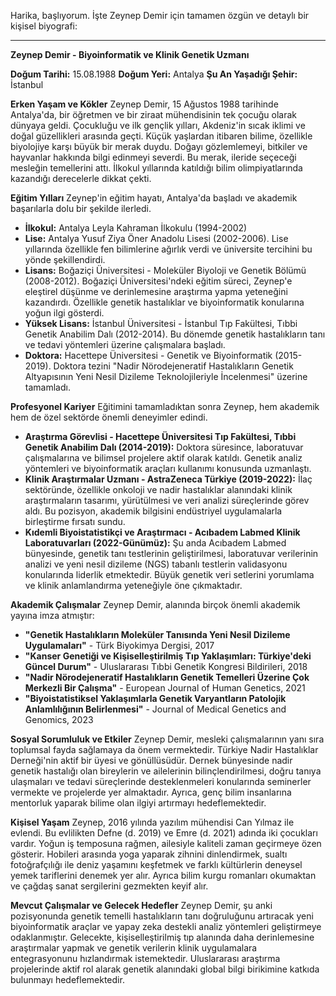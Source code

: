Harika, başlıyorum. İşte Zeynep Demir için tamamen özgün ve detaylı bir kişisel biyografi:

---

**Zeynep Demir - Biyoinformatik ve Klinik Genetik Uzmanı**

**Doğum Tarihi:** 15.08.1988
**Doğum Yeri:** Antalya
**Şu An Yaşadığı Şehir:** İstanbul

**Erken Yaşam ve Kökler**
Zeynep Demir, 15 Ağustos 1988 tarihinde Antalya'da, bir öğretmen ve bir ziraat mühendisinin tek çocuğu olarak dünyaya geldi. Çocukluğu ve ilk gençlik yılları, Akdeniz'in sıcak iklimi ve doğal güzellikleri arasında geçti. Küçük yaşlardan itibaren bilime, özellikle biyolojiye karşı büyük bir merak duydu. Doğayı gözlemlemeyi, bitkiler ve hayvanlar hakkında bilgi edinmeyi severdi. Bu merak, ileride seçeceği mesleğin temellerini attı. İlkokul yıllarında katıldığı bilim olimpiyatlarında kazandığı derecelerle dikkat çekti.

**Eğitim Yılları**
Zeynep'in eğitim hayatı, Antalya'da başladı ve akademik başarılarla dolu bir şekilde ilerledi.

*   **İlkokul:** Antalya Leyla Kahraman İlkokulu (1994-2002)
*   **Lise:** Antalya Yusuf Ziya Öner Anadolu Lisesi (2002-2006). Lise yıllarında özellikle fen bilimlerine ağırlık verdi ve üniversite tercihini bu yönde şekillendirdi.
*   **Lisans:** Boğaziçi Üniversitesi - Moleküler Biyoloji ve Genetik Bölümü (2008-2012). Boğaziçi Üniversitesi'ndeki eğitim süreci, Zeynep'e eleştirel düşünme ve derinlemesine araştırma yapma yeteneğini kazandırdı. Özellikle genetik hastalıklar ve biyoinformatik konularına yoğun ilgi gösterdi.
*   **Yüksek Lisans:** İstanbul Üniversitesi - İstanbul Tıp Fakültesi, Tıbbi Genetik Anabilim Dalı (2012-2014). Bu dönemde genetik hastalıkların tanı ve tedavi yöntemleri üzerine çalışmalara başladı.
*   **Doktora:** Hacettepe Üniversitesi - Genetik ve Biyoinformatik (2015-2019). Doktora tezini "Nadir Nörodejeneratif Hastalıkların Genetik Altyapısının Yeni Nesil Dizileme Teknolojileriyle İncelenmesi" üzerine tamamladı.

**Profesyonel Kariyer**
Eğitimini tamamladıktan sonra Zeynep, hem akademik hem de özel sektörde önemli deneyimler edindi.

*   **Araştırma Görevlisi - Hacettepe Üniversitesi Tıp Fakültesi, Tıbbi Genetik Anabilim Dalı (2014-2019):** Doktora süresince, laboratuvar çalışmalarına ve bilimsel projelere aktif olarak katıldı. Genetik analiz yöntemleri ve biyoinformatik araçları kullanımı konusunda uzmanlaştı.
*   **Klinik Araştırmalar Uzmanı - AstraZeneca Türkiye (2019-2022):** İlaç sektöründe, özellikle onkoloji ve nadir hastalıklar alanındaki klinik araştırmaların tasarımı, yürütülmesi ve veri analizi süreçlerinde görev aldı. Bu pozisyon, akademik bilgisini endüstriyel uygulamalarla birleştirme fırsatı sundu.
*   **Kıdemli Biyoistatistikçi ve Araştırmacı - Acıbadem Labmed Klinik Laboratuvarları (2022-Günümüz):** Şu anda Acıbadem Labmed bünyesinde, genetik tanı testlerinin geliştirilmesi, laboratuvar verilerinin analizi ve yeni nesil dizileme (NGS) tabanlı testlerin validasyonu konularında liderlik etmektedir. Büyük genetik veri setlerini yorumlama ve klinik anlamlandırma yeteneğiyle öne çıkmaktadır.

**Akademik Çalışmalar**
Zeynep Demir, alanında birçok önemli akademik yayına imza atmıştır:

*   **"Genetik Hastalıkların Moleküler Tanısında Yeni Nesil Dizileme Uygulamaları"** - Türk Biyokimya Dergisi, 2017
*   **"Kanser Genetiği ve Kişiselleştirilmiş Tıp Yaklaşımları: Türkiye'deki Güncel Durum"** - Uluslararası Tıbbi Genetik Kongresi Bildirileri, 2018
*   **"Nadir Nörodejeneratif Hastalıkların Genetik Temelleri Üzerine Çok Merkezli Bir Çalışma"** - European Journal of Human Genetics, 2021
*   **"Biyoistatistiksel Yaklaşımlarla Genetik Varyantların Patolojik Anlamlılığının Belirlenmesi"** - Journal of Medical Genetics and Genomics, 2023

**Sosyal Sorumluluk ve Etkiler**
Zeynep Demir, mesleki çalışmalarının yanı sıra toplumsal fayda sağlamaya da önem vermektedir. Türkiye Nadir Hastalıklar Derneği'nin aktif bir üyesi ve gönüllüsüdür. Dernek bünyesinde nadir genetik hastalığı olan bireylerin ve ailelerinin bilinçlendirilmesi, doğru tanıya ulaşmaları ve tedavi süreçlerinde desteklenmeleri konularında seminerler vermekte ve projelerde yer almaktadır. Ayrıca, genç bilim insanlarına mentorluk yaparak bilime olan ilgiyi artırmayı hedeflemektedir.

**Kişisel Yaşam**
Zeynep, 2016 yılında yazılım mühendisi Can Yılmaz ile evlendi. Bu evlilikten Defne (d. 2019) ve Emre (d. 2021) adında iki çocukları vardır. Yoğun iş temposuna rağmen, ailesiyle kaliteli zaman geçirmeye özen gösterir. Hobileri arasında yoga yaparak zihnini dinlendirmek, sualtı fotoğrafçılığı ile deniz yaşamını keşfetmek ve farklı kültürlerin deneysel yemek tariflerini denemek yer alır. Ayrıca bilim kurgu romanları okumaktan ve çağdaş sanat sergilerini gezmekten keyif alır.

**Mevcut Çalışmalar ve Gelecek Hedefler**
Zeynep Demir, şu anki pozisyonunda genetik temelli hastalıkların tanı doğruluğunu artıracak yeni biyoinformatik araçlar ve yapay zeka destekli analiz yöntemleri geliştirmeye odaklanmıştır. Gelecekte, kişiselleştirilmiş tıp alanında daha derinlemesine araştırmalar yapmak ve genetik verilerin klinik uygulamalara entegrasyonunu hızlandırmak istemektedir. Uluslararası araştırma projelerinde aktif rol alarak genetik alanındaki global bilgi birikimine katkıda bulunmayı hedeflemektedir.